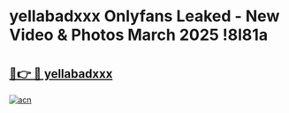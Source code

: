 # yellabadxxx Onlyfans Leaked - New Video & Photos March 2025 !8l81a

# <h2><a href="https://dbwnlz.iuczelnia.edu.pl?title=yellabadxxx&ref=8l81a">🔗👉 🔴 yellabadxxx</a></h2>

[![acn](https://github.com/user-attachments/assets/0f9c940e-d8b0-45ae-aac7-cd30a18b3e1c)](https://dbwnlz.iuczelnia.edu.pl?title=yellabadxxx&ref=8l81a)

